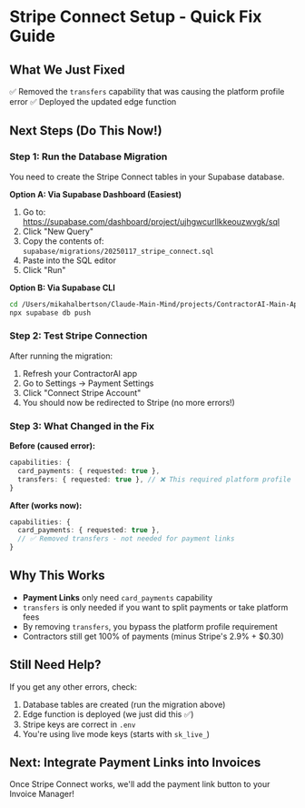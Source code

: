 # Stripe Connect Setup - Quick Fix Guide

## What We Just Fixed

✅ Removed the `transfers` capability that was causing the platform profile error
✅ Deployed the updated edge function

## Next Steps (Do This Now!)

### Step 1: Run the Database Migration

You need to create the Stripe Connect tables in your Supabase database.

**Option A: Via Supabase Dashboard (Easiest)**
1. Go to: https://supabase.com/dashboard/project/ujhgwcurllkkeouzwvgk/sql
2. Click "New Query"
3. Copy the contents of: `supabase/migrations/20250117_stripe_connect.sql`
4. Paste into the SQL editor
5. Click "Run"

**Option B: Via Supabase CLI**
```bash
cd /Users/mikahalbertson/Claude-Main-Mind/projects/ContractorAI-Main-App
npx supabase db push
```

### Step 2: Test Stripe Connection

After running the migration:
1. Refresh your ContractorAI app
2. Go to Settings → Payment Settings
3. Click "Connect Stripe Account"
4. You should now be redirected to Stripe (no more errors!)

### Step 3: What Changed in the Fix

**Before (caused error):**
```typescript
capabilities: {
  card_payments: { requested: true },
  transfers: { requested: true }, // ❌ This required platform profile
}
```

**After (works now):**
```typescript
capabilities: {
  card_payments: { requested: true },
  // ✅ Removed transfers - not needed for payment links
}
```

## Why This Works

- **Payment Links** only need `card_payments` capability
- `transfers` is only needed if you want to split payments or take platform fees
- By removing `transfers`, you bypass the platform profile requirement
- Contractors still get 100% of payments (minus Stripe's 2.9% + $0.30)

## Still Need Help?

If you get any other errors, check:
1. Database tables are created (run the migration above)
2. Edge function is deployed (we just did this ✅)
3. Stripe keys are correct in `.env`
4. You're using live mode keys (starts with `sk_live_`)

## Next: Integrate Payment Links into Invoices

Once Stripe Connect works, we'll add the payment link button to your Invoice Manager!
